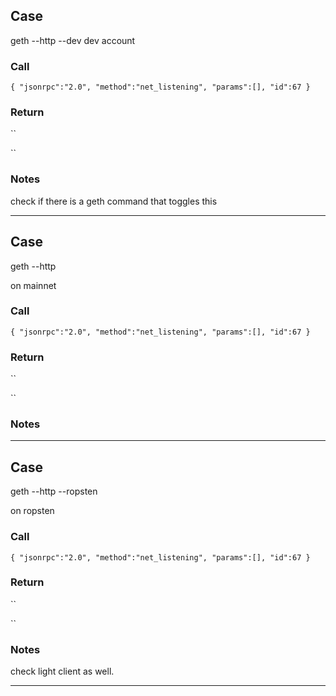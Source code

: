 ## Case
  
geth --http --dev dev account 
 
### Call

``
{
	"jsonrpc":"2.0",
	"method":"net_listening",
	"params":[],
	"id":67
}
`` 

### Return
``

``

### Notes

check if there is a geth command that toggles this
 
---
## Case
  
geth --http

on mainnet
 
### Call

``
{
	"jsonrpc":"2.0",
	"method":"net_listening",
	"params":[],
	"id":67
}
`` 

### Return
``

``

### Notes


 
---
## Case
  
geth --http --ropsten

on ropsten
 
### Call

``
{
	"jsonrpc":"2.0",
	"method":"net_listening",
	"params":[],
	"id":67
}
`` 

### Return
``

``

### Notes

check light client as well.
 
---

